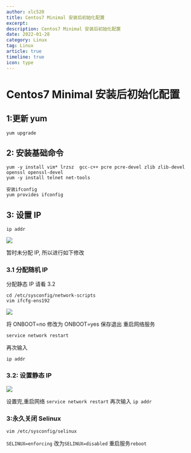 ```yaml
---
author: xlc520
title: Centos7 Minimal 安装后初始化配置
excerpt: 
description: Centos7 Minimal 安装后初始化配置
date: 2022-01-28
category: Linux
tag: Linux
article: true
timeline: true
icon: type
---
```


# Centos7 Minimal 安装后初始化配置

## 1:更新 yum

`yum upgrade`

## 2: 安装基础命令

```shell
yum -y install vim* lrzsz  gcc-c++ pcre pcre-devel zlib zlib-devel openssl openssl-devel
yum -y install telnet net-tools

安装ifconfig
yum provides ifconfig
```

## 3: 设置 IP

`ip addr`

![](https://static.linch.eu.org/Centos7Minimal_3.jpg)

暂时未分配 IP, 所以进行如下修改

### 3.1 分配随机 IP

分配静态 IP 请看 3.2

```shell
cd /etc/sysconfig/network-scripts
vim ifcfg-ens192
```

![](https://static.linch.eu.org/Centos7Minimal_1.jpg)

将 ONBOOT=no 修改为 ONBOOT=yes 保存退出
重启网络服务

`service network restart`

再次输入

`ip addr`

### 3.2: 设置静态 IP

![](https://static.linch.eu.org/Centos7Minimal_2.jpg)

设置完,重启网络
`service network restart`
再次输入
`ip addr`

### 3:永久关闭 Selinux

`vim /etc/sysconfig/selinux`

`SELINUX=enforcing` 改为`SELINUX=disabled`
重启服务`reboot`
